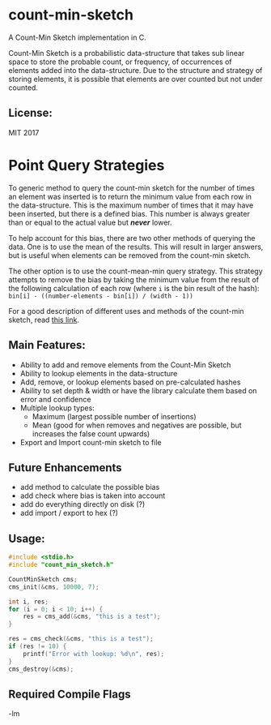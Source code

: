 # count-min-sketch
A Count-Min Sketch implementation in C.

Count-Min Sketch is a probabilistic data-structure that takes sub linear space
to store the probable count, or frequency, of occurrences of elements added
into the data-structure. Due to the structure and strategy of storing elements,
it is possible that elements are over counted but not under counted.

## License:
MIT 2017

# Point Query Strategies
To generic method to query the count-min sketch for the number of times an
element was inserted is to return the minimum value from each row in the
data-structure. This is the maximum number of times that it may have been
inserted, but there is a defined bias. This number is always greater than or
equal to the actual value but ***never*** lower.

To help account for this bias, there are two other methods of querying the
data. One is to use the mean of the results. This will result in larger answers,
but is useful when elements can be removed from the count-min sketch.

The other option is to use the count-mean-min query strategy. This strategy
attempts to remove the bias by taking the minimum value from the result of the
following calculation of each row (where `i` is the bin result of the hash):
`bin[i] - ((number-elements - bin[i]) / (width - 1))`

For a good description of different uses and methods of the count-min sketch,
read [this link](https://highlyscalable.wordpress.com/2012/05/01/probabilistic-structures-web-analytics-data-mining/).


## Main Features:
* Ability to add and remove elements from the Count-Min Sketch
* Ability to lookup elements in the data-structure
* Add, remove, or lookup elements based on pre-calculated hashes
* Ability to set depth & width or have the library calculate them based on
error and confidence
* Multiple lookup types:
    * Maximum (largest possible number of insertions)
    * Mean (good for when removes and negatives are possible, but increases
        the false count upwards)
* Export and Import count-min sketch to file

## Future Enhancements
* add method to calculate the possible bias
* add check where bias is taken into account
* add do everything directly on disk (?)
* add import / export to hex (?)

## Usage:
``` c
#include <stdio.h>
#include "count_min_sketch.h"

CountMinSketch cms;
cms_init(&cms, 10000, 7);

int i, res;
for (i = 0; i < 10; i++) {
    res = cms_add(&cms, "this is a test");
}

res = cms_check(&cms, "this is a test");
if (res != 10) {
    printf("Error with lookup: %d\n", res);
}
cms_destroy(&cms);
```

## Required Compile Flags
-lm
